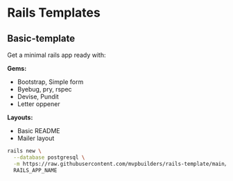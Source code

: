 # Rails Templates

## Basic-template

Get a minimal rails app ready with:

**Gems:**
- Bootstrap, Simple form
- Byebug, pry, rspec
- Devise, Pundit
- Letter oppener

**Layouts:**
- Basic README
- Mailer layout


```bash
rails new \
  --database postgresql \
  -m https://raw.githubusercontent.com/mvpbuilders/rails-template/main/basic_template.rb?token=GHSAT0AAAAAABJCOPLMUCRMHQGFRC4SN5DMYPZISVA \
  RAILS_APP_NAME
